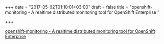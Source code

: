 +++
date = "2017-05-02T01:10:01+03:00"
draft = false
title = "openshift-monitoring - A realtime distributed monitoring tool for OpenShift Enterprise "

+++

<p><a href="https://t.co/BBAPku8bPx">openshift-monitoring - A realtime distributed monitoring tool for OpenShift Enterprise </a></p>